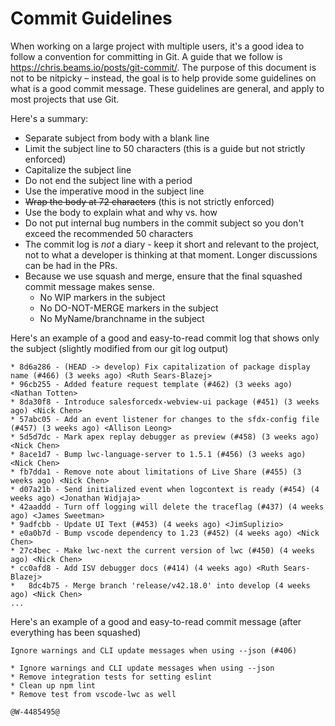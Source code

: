 # Commit Guidelines

When working on a large project with multiple users, it's a good idea to follow
a convention for committing in Git. A guide that we follow is
https://chris.beams.io/posts/git-commit/. The purpose of this document is not to
be nitpicky – instead, the goal is to help provide some guidelines on what is a
good commit message. These guidelines are general, and apply to most projects
that use Git.

Here's a summary:

- Separate subject from body with a blank line
- Limit the subject line to 50 characters (this is a guide but not strictly
  enforced)
- Capitalize the subject line
- Do not end the subject line with a period
- Use the imperative mood in the subject line
- <strike>Wrap the body at 72 characters</strike> (this is not strictly
  enforced)
- Use the body to explain what and why vs. how
- Do not put internal bug numbers in the commit subject so you don't exceed the
  recommended 50 characters
- The commit log is _not_ a diary - keep it short and relevant to the project,
  not to what a developer is thinking at that moment. Longer discussions can be
  had in the PRs.
- Because we use squash and merge, ensure that the final squashed commit message
  makes sense.
  - No WIP markers in the subject
  - No DO-NOT-MERGE markers in the subject
  - No MyName/branchname in the subject

Here's an example of a good and easy-to-read commit log that shows only the subject
(slightly modified from our git log output)

```
* 8d6a286 - (HEAD -> develop) Fix capitalization of package display name (#466) (3 weeks ago) <Ruth Sears-Blazej>
* 96cb255 - Added feature request template (#462) (3 weeks ago) <Nathan Totten>
* 8da30f8 - Introduce salesforcedx-webview-ui package (#451) (3 weeks ago) <Nick Chen>
* 57abc05 - Add an event listener for changes to the sfdx-config file (#457) (3 weeks ago) <Allison Leong>
* 5d5d7dc - Mark apex replay debugger as preview (#458) (3 weeks ago) <Nick Chen>
* 8ace1d7 - Bump lwc-language-server to 1.5.1 (#456) (3 weeks ago) <Nick Chen>
* fb7dda1 - Remove note about limitations of Live Share (#455) (3 weeks ago) <Nick Chen>
* d07a21b - Send initialized event when logcontext is ready (#454) (4 weeks ago) <Jonathan Widjaja>
* 42aaddd - Turn off logging will delete the traceflag (#437) (4 weeks ago) <James Sweetman>
* 9adfcbb - Update UI Text (#453) (4 weeks ago) <JimSuplizio>
* e0a0b7d - Bump vscode dependency to 1.23 (#452) (4 weeks ago) <Nick Chen>
* 27c4bec - Make lwc-next the current version of lwc (#450) (4 weeks ago) <Nick Chen>
* cc0afd8 - Add ISV debugger docs (#414) (4 weeks ago) <Ruth Sears-Blazej>
*   8dc4b75 - Merge branch 'release/v42.18.0' into develop (4 weeks ago) <Nick Chen>
...
```

Here's an example of a good and easy-to-read commit message (after everything has been squashed)

```
Ignore warnings and CLI update messages when using --json (#406)

* Ignore warnings and CLI update messages when using --json
* Remove integration tests for setting eslint
* Clean up npm lint
* Remove test from vscode-lwc as well

@W-4485495@
```
